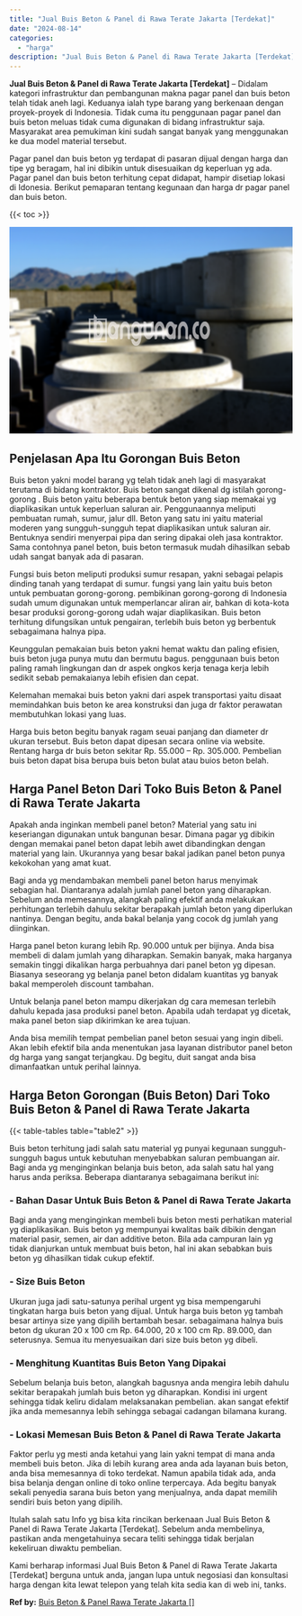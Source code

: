 ```yaml
---
title: "Jual Buis Beton & Panel di Rawa Terate Jakarta [Terdekat]"
date: "2024-08-14"
categories: 
  - "harga"
description: "Jual Buis Beton & Panel di Rawa Terate Jakarta [Terdekat]. Kami berharap informasi Jual Buis Beton & Panel di Rawa Terate Jakarta [Terdekat] berguna untuk..."
---
```


**Jual Buis Beton & Panel di Rawa Terate Jakarta \[Terdekat\]** – Didalam kategori infrastruktur dan pembangunan makna pagar panel dan buis beton telah tidak aneh lagi. Keduanya ialah type barang yang berkenaan dengan proyek-proyek di Indonesia. Tidak cuma itu penggunaan pagar panel dan buis beton meluas tidak cuma digunakan di bidang infrastruktur saja. Masyarakat area pemukiman kini sudah sangat banyak yang menggunakan ke dua model material tersebut.

Pagar panel dan buis beton yg terdapat di pasaran dijual dengan harga dan tipe yg beragam, hal ini dibikin untuk disesuaikan dg keperluan yg ada. Pagar panel dan buis beton terhitung cepat didapat, hampir disetiap lokasi di Idonesia. Berikut pemaparan tentang kegunaan dan harga dr pagar panel dan buis beton.

{{< toc >}}

![Jual Buis Beton & Panel di Rawa Terate Jakarta [Terdekat]](/images/jual-panel-buis-beton-murah-58.png)

## Penjelasan Apa Itu Gorongan Buis Beton

Buis beton yakni model barang yg telah tidak aneh lagi di masyarakat terutama di bidang kontraktor. Buis beton sangat dikenal dg istilah gorong-gorong . Buis beton yaitu beberapa bentuk beton yang siap memakai yg diaplikasikan untuk keperluan saluran air. Penggunaannya meliputi pembuatan rumah, sumur, jalur dll. Beton yang satu ini yaitu material moderen yang sungguh-sungguh tepat diaplikasikan untuk saluran air. Bentuknya sendiri menyerpai pipa dan sering dipakai oleh jasa kontraktor. Sama contohnya panel beton, buis beton termasuk mudah dihasilkan sebab udah sangat banyak ada di pasaran.

Fungsi buis beton meliputi produksi sumur resapan, yakni sebagai pelapis dinding tanah yang terdapat di sumur. fungsi yang lain yaitu buis beton untuk pembuatan gorong-gorong. pembikinan gorong-gorong di Indonesia sudah umum digunakan untuk memperlancar aliran air, bahkan di kota-kota besar produksi gorong-gorong udah wajar diaplikasikan. Buis beton terhitung difungsikan untuk pengairan, terlebih buis beton yg berbentuk sebagaimana halnya pipa.

Keunggulan pemakaian buis beton yakni hemat waktu dan paling efisien, buis beton juga punya mutu dan bermutu bagus. penggunaan buis beton paling ramah lingkungan dan dr aspek ongkos kerja tenaga kerja lebih sedikit sebab pemakaianya lebih efisien dan cepat.

Kelemahan memakai buis beton yakni dari aspek transportasi yaitu disaat memindahkan buis beton ke area konstruksi dan juga dr faktor perawatan membutuhkan lokasi yang luas.

Harga buis beton begitu banyak ragam seuai panjang dan diameter dr ukuran tersebut. Buis beton dapat dipesan secara online via website. Rentang harga dr buis beton sekitar Rp. 55.000 – Rp. 305.000. Pembelian buis beton dapat bisa berupa buis beton bulat atau buios beton belah.

## Harga Panel Beton Dari Toko Buis Beton & Panel di Rawa Terate Jakarta

Apakah anda inginkan membeli panel beton? Material yang satu ini keseriangan digunakan untuk bangunan besar. Dimana pagar yg dibikin dengan memakai panel beton dapat lebih awet dibandingkan dengan material yang lain. Ukurannya yang besar bakal jadikan panel beton punya kekokohan yang amat kuat.

Bagi anda yg mendambakan membeli panel beton harus menyimak sebagian hal. Diantaranya adalah jumlah panel beton yang diharapkan. Sebelum anda memesannya, alangkah paling efektif anda melakukan perhitungan terlebih dahulu sekitar berapakah jumlah beton yang diperlukan nantinya. Dengan begitu, anda bakal belanja yang cocok dg jumlah yang diinginkan.

Harga panel beton kurang lebih Rp. 90.000 untuk per bijinya. Anda bisa membeli di dalam jumlah yang diharapkan. Semakin banyak, maka harganya semakin tinggi dikalikan harga perbuahnya dari panel beton yg dipesan. Biasanya seseorang yg belanja panel beton didalam kuantitas yg banyak bakal memperoleh discount tambahan.

Untuk belanja panel beton mampu dikerjakan dg cara memesan terlebih dahulu kepada jasa produksi panel beton. Apabila udah terdapat yg dicetak, maka panel beton siap dikirimkan ke area tujuan.

Anda bisa memilih tempat pembelian panel beton sesuai yang ingin dibeli. Akan lebih efektif bila anda menentukan jasa layanan distributor panel beton dg harga yang sangat terjangkau. Dg begitu, duit sangat anda bisa dimanfaatkan untuk perihal lainnya.

## Harga Beton Gorongan (Buis Beton) Dari Toko Buis Beton & Panel di Rawa Terate Jakarta

{{< table-tables table="table2" >}}

Buis beton terhitung jadi salah satu material yg punyai kegunaan sungguh-sungguh bagus untuk kebutuhan menyebabkan saluran pembuangan air. Bagi anda yg menginginkan belanja buis beton, ada salah satu hal yang harus anda periksa. Beberapa diantaranya sebagaimana berikut ini:

### \- Bahan Dasar Untuk Buis Beton & Panel di Rawa Terate Jakarta

Bagi anda yang menginginkan membeli buis beton mesti perhatikan material yg diaplikasikan. Buis beton yg mempunyai kwalitas baik dibikin dengan material pasir, semen, air dan additive beton. Bila ada campuran lain yg tidak dianjurkan untuk membuat buis beton, hal ini akan sebabkan buis beton yg dihasilkan tidak cukup efektif.

### \- Size Buis Beton

Ukuran juga jadi satu-satunya perihal urgent yg bisa mempengaruhi tingkatan harga buis beton yang dijual. Untuk harga buis beton yg tambah besar artinya size yang dipilih bertambah besar. sebagaimana halnya buis beton dg ukuran 20 x 100 cm Rp. 64.000, 20 x 100 cm Rp. 89.000, dan seterusnya. Semua itu menyesuaikan dari size buis beton yg dibeli.

### \- Menghitung Kuantitas Buis Beton Yang Dipakai

Sebelum belanja buis beton, alangkah bagusnya anda mengira lebih dahulu sekitar berapakah jumlah buis beton yg diharapkan. Kondisi ini urgent sehingga tidak keliru didalam melaksanakan pembelian. akan sangat efektif jika anda memesannya lebih sehingga sebagai cadangan bilamana kurang.

### \- Lokasi Memesan Buis Beton & Panel di Rawa Terate Jakarta

Faktor perlu yg mesti anda ketahui yang lain yakni tempat di mana anda membeli buis beton. Jika di lebih kurang area anda ada layanan buis beton, anda bisa memesannya di toko terdekat. Namun apabila tidak ada, anda bisa belanja dengan online di toko online terpercaya. Ada begitu banyak sekali penyedia sarana buis beton yang menjualnya, anda dapat memilih sendiri buis beton yang dipilih.

Itulah salah satu Info yg bisa kita rincikan berkenaan Jual Buis Beton & Panel di Rawa Terate Jakarta \[Terdekat\]. Sebelum anda membelinya, pastikan anda mengetahuinya secara teliti sehingga tidak berjalan kekeliruan diwaktu pembelian.

Kami berharap informasi Jual Buis Beton & Panel di Rawa Terate Jakarta \[Terdekat\] berguna untuk anda, jangan lupa untuk negosiasi dan konsultasi harga dengan kita lewat telepon yang telah kita sedia kan di web ini, tanks.

**Ref by:** [Buis Beton & Panel Rawa Terate Jakarta []](https://id.wikipedia.org/wiki/Buis)

